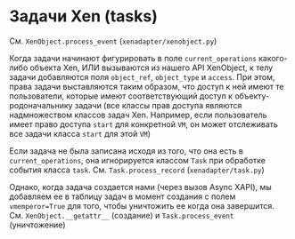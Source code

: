 # Задачи Xen (tasks)



 См.  `XenObject.process_event` (`xenadapter/xenobject.py`)
 
 
Когда задачи начинают фигурировать в поле `current_operations` какого-либо объекта Xen, ИЛИ вызываются из нашего API XenObject, 
к телу задачи добавляются поля `object_ref`, `object_type` и `access`. При этом, права задачи выставляются таким образом, что доступ к ней имеют те пользователи, которые имеют соответствующий доступ к объекту-родоначальнику задачи (все классы прав доступа являются надмножеством классов задач Xen. Например, если пользователь имеет право доступа `start` для  конкретной `VM`, он может отслеживать все задачи класса `start` для этой `VM`)




Если задача не была записана исходя из того, что она есть в `current_operations`, она игнорируется классом `Task` при обработке события класса `task`. См. `Task.process_record` (`xenadapter/task.py`)

Однако, когда задача создается нами (через вызов Async XAPI), мы добавляем ее в таблицу задач в момент создания с полем `vmemperor=True` для того, чтобы уничтожить ее когда она завершится.
См. `XenObject.__getattr__` (создание) и `Task.process_event` (уничтожение)
 